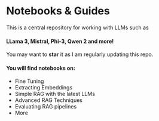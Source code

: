 # Notebooks & Guides

This is a central repository for working with LLMs such as 

#### LLama 3, Mistral, Phi-3, Qwen 2 and more!

You may want to **star** it as I am regularly updating this repo.

#### You will find notebooks on:

- Fine Tuning
- Extracting Embeddings
- Simple RAG with the latest LLMs
- Advanced RAG Techniques
- Evaluating RAG pipelines
- More




